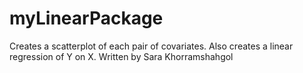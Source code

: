 # myLinearPackage
Creates  a scatterplot  of  each pair  of covariates. Also creates a linear regression of Y on X. Written by Sara Khorramshahgol
